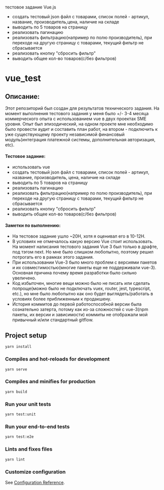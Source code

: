 тестовое задание Vue.js

- создать тестовый json файл с товарами, список полей - артикул, название,
  производитель,цена, наличие на складе
- выводить по 5 товаров на страницу
- реализовать пагинацию
- реализовать фильтрацию(например по полю производитель), при переходе на другую
  страницу с товарами, текущий фильтр не сбрасывается
- реализовать кнопку "сбросить фильтр"
- выводить общее кол-во товаров(с/без фильтров)

# vue_test

## Описание: 

Этот репозиторий был создан для результатов технического задания. На момент выполнения тестового задания у меня было +/- 3-4 месяца коммерческого опыта с использованием vue в двух проектах SME уровня. Опыт был эпизодический, на одном проекте мне необходимо было провести аудит и составить план работ, на втором - подключить к уже существующему проекту независимой финансовый модуль(интеграция платежной системы, дополнительная авторизация, etc).

#### Тестовое задание:
- использовать vue
- создать тестовый json файл с товарами, список полей - артикул, название,
  производитель, цена, наличие на складе
- выводить по 5 товаров на страницу
- реализовать пагинацию
- реализовать фильтрацию(например по полю производитель), при переходе на другую
  страницу с товарами, текущий фильтр не сбрасывается
- реализовать кнопку "сбросить фильтр"
- выводить общее кол-во товаров(с/без фильтров)

#### Заметки по выполнению:
* На тестовое задание ушло ~20H, хотя я оценивал его в 10-12H.
* В условиях не отмечалось какую версию Vue стоит использовать. На момент написания тестового задания Vue 3 был только в драфте, под тэгом next. Но мне было слишком любопытно, поэтому решил потрогать его в рамках этого задания.    
* При использовании Vue-3 было много проблем с версиями пакетов и их совместимостью(многие пакеты еще не поддерживали vue-3). Основная причина почему время разработки было сильно увеличено.
* Код избыточен, многие вещи можно было не писать или сделать попроще(можно было не подключать vuex, router, jest, typescript, etc.), но мне было любопытно как оно будет выглядеть/работать в условиях более приближенным к продакшену.
* История коммитов до первой работоспособной версии была сознательно затерта, потому как из-за сложностей с vue-3(npm пакеты, их версии и зависимости) коммиты не отображали мой привычный и/или стандартный gitflow.

## Project setup
```
yarn install
```

### Compiles and hot-reloads for development
```
yarn serve
```

### Compiles and minifies for production
```
yarn build
```

### Run your unit tests
```
yarn test:unit
```

### Run your end-to-end tests
```
yarn test:e2e
```

### Lints and fixes files
```
yarn lint
```

### Customize configuration
See [Configuration Reference](https://cli.vuejs.org/config/).
